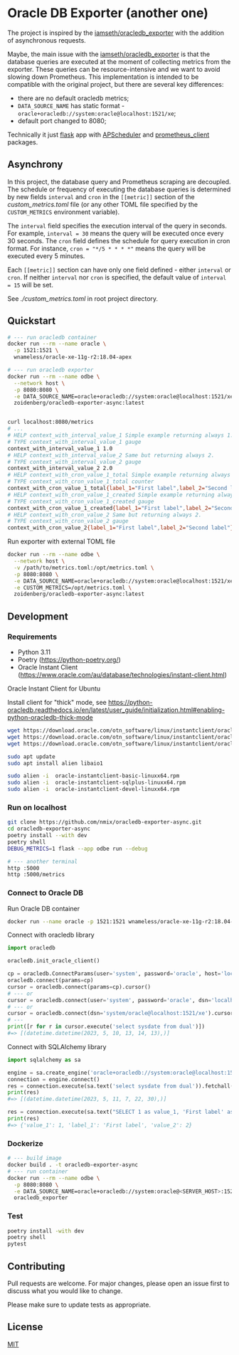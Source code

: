 # Oracle DB Exporter (another one)

The project is inspired by the [iamseth/oracledb_exporter](https://github.com/iamseth/oracledb_exporter) with the addition of asynchronous requests.

Maybe, the main issue with the [iamseth/oracledb_exporter](https://github.com/iamseth/oracledb_exporter) is that the database queries are executed at the moment of collecting metrics from the exporter. These queries can be resource-intensive and we want to avoid slowing down Prometheus. This implementation is intended to be compatible with the original project, but there are several key differences:

* there are no default oracledb metrics;
* `DATA_SOURCE_NAME` has static format - `oracle+oracledb://system:oracle@localhost:1521/xe`;
* default port changed to 8080;

Technically it just [flask](https://flask.palletsprojects.com/en/2.2.x/) app with [APScheduler](https://pypi.org/project/APScheduler/) and [prometheus_client](https://pypi.org/project/prometheus-client/) packages.

## Asynchrony

In this project, the database query and Prometheus scraping are decoupled. The schedule or frequency of executing the database queries is determined by new fields `interval` and `cron` in the `[[metric]]` section of the *custom_metrics.toml* file (or any other TOML file specified by the `CUSTOM_METRICS` environment variable). 

The `interval` field specifies the execution interval of the query in seconds. For example, `interval = 30` means the query will be executed once every 30 seconds. The `cron` field defines the schedule for query execution in cron format. For instance, `cron = "*/5 * * * *"` means the query will be executed every 5 minutes.

Each `[[metric]]` section can have only one field defined - either `interval` or `cron`. If neither `interval` nor `cron` is specified, the default value of `interval = 15` will be set.

See *./custom_metrics.toml* in root project directory.

## Quickstart

```bash
# --- run oracledb container
docker run --rm --name oracle \
  -p 1521:1521 \
  wnameless/oracle-xe-11g-r2:18.04-apex

# --- run oracledb exporter
docker run --rm --name odbe \
  --network host \
  -p 8080:8080 \
  -e DATA_SOURCE_NAME=oracle+oracledb://system:oracle@localhost:1521/xe \
  zoidenberg/oracledb-exporter-async:latest


curl localhost:8080/metrics
# ...
# HELP context_with_interval_value_1 Simple example returning always 1.
# TYPE context_with_interval_value_1 gauge
context_with_interval_value_1 1.0
# HELP context_with_interval_value_2 Same but returning always 2.
# TYPE context_with_interval_value_2 gauge
context_with_interval_value_2 2.0
# HELP context_with_cron_value_1_total Simple example returning always 1.
# TYPE context_with_cron_value_1_total counter
context_with_cron_value_1_total{label_1="First label",label_2="Second label"} 1.0
# HELP context_with_cron_value_1_created Simple example returning always 1.
# TYPE context_with_cron_value_1_created gauge
context_with_cron_value_1_created{label_1="First label",label_2="Second label"} 1.686231900003406e+09
# HELP context_with_cron_value_2 Same but returning always 2.
# TYPE context_with_cron_value_2 gauge
context_with_cron_value_2{label_1="First label",label_2="Second label"} 2.0
```

Run exporter with external TOML file

```bash
docker run --rm --name odbe \
  --network host \
  -v /path/to/metrics.toml:/opt/metrics.toml \
  -p 8080:8080 \
  -e DATA_SOURCE_NAME=oracle+oracledb://system:oracle@localhost:1521/xe \
  -e CUSTOM_METRICS=/opt/metrics.toml \
  zoidenberg/oracledb-exporter-async:latest
```

## Development

### Requirements

* Python 3.11
* Poetry (https://python-poetry.org/)
* Oracle Instant Client (https://www.oracle.com/au/database/technologies/instant-client.html)

Oracle Instant Client for Ubuntu

Install client for "thick" mode, see https://python-oracledb.readthedocs.io/en/latest/user_guide/initialization.html#enabling-python-oracledb-thick-mode

```bash
wget https://download.oracle.com/otn_software/linux/instantclient/oracle-instantclient-basic-linuxx64.rpm
wget https://download.oracle.com/otn_software/linux/instantclient/oracle-instantclient-sqlplus-linuxx64.rpm
wget https://download.oracle.com/otn_software/linux/instantclient/oracle-instantclient-devel-linuxx64.rpm

sudo apt update
sudo apt install alien libaio1

sudo alien -i  oracle-instantclient-basic-linuxx64.rpm
sudo alien -i  oracle-instantclient-sqlplus-linuxx64.rpm
sudo alien -i  oracle-instantclient-devel-linuxx64.rpm
```


### Run on localhost

```bash
git clone https://github.com/nmix/oracledb-exporter-async.git
cd oracledb-exporter-async
poetry install --with dev
poetry shell
DEBUG_METRICS=1 flask --app odbe run --debug

# --- another terminal
http :5000
http :5000/metrics
```

### Connect to Oracle DB

Run Oracle DB container

```bash
docker run --name oracle -p 1521:1521 wnameless/oracle-xe-11g-r2:18.04-apex
```

Connect with oracledb library

```python
import oracledb

oracledb.init_oracle_client()

cp = oracledb.ConnectParams(user='system', password='oracle', host='localhost', port=1521, service_name='xe')
oracledb.connect(params=cp)
cursor = oracledb.connect(params=cp).cursor()
# --- or
cursor = oracledb.connect(user='system', password='oracle', dsn='localhost:1521/xe').cursor()
# --- or
cursor = oracledb.connect(dsn='system/oracle@localhost:1521/xe').cursor()
# ---
print([r for r in cursor.execute('select sysdate from dual')])
#=> [(datetime.datetime(2023, 5, 10, 13, 14, 13),)]
```

Connect with SQLAlchemy library

```python
import sqlalchemy as sa

engine = sa.create_engine('oracle+oracledb://system:oracle@localhost:1521/xe', thick_mode=True)
connection = engine.connect()
res = connection.execute(sa.text('select sysdate from dual')).fetchall()
print(res)
#=> [(datetime.datetime(2023, 5, 11, 7, 22, 30),)]

res = connection.execute(sa.text("SELECT 1 as value_1, 'First label' as label_1, 2 as value_2 FROM DUAL")).mappings().first()
print(res)
#=> {'value_1': 1, 'label_1': 'First label', 'value_2': 2}
```

### Dockerize

```bash
# --- build image
docker build . -t oracledb-exporter-async
# --- run container
docker run --rm --name odbe \
  -p 8080:8080 \
  -e DATA_SOURCE_NAME=oracle+oracledb://system:oracle@<SERVER_HOST>:1521/xe \
  oracledb_exporter
```

### Test

```bash
poetry install -with dev
poetry shell
pytest
```

## Contributing

Pull requests are welcome. For major changes, please open an issue first
to discuss what you would like to change.

Please make sure to update tests as appropriate.

## License

[MIT](https://choosealicense.com/licenses/mit/)
